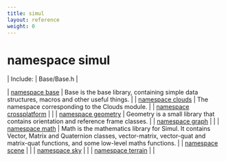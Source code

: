 ```yaml
---
title: simul
layout: reference
weight: 0
---
```

namespace simul
===

| Include: | Base/Base.h |



| [namespace base](simul/base) | Base is the base library, containing simple data structures, macros and other useful things.
 |
| [namespace clouds](simul/clouds) | The namespace corresponding to the Clouds module.
 |
| [namespace crossplatform](simul/crossplatform) |  |
| [namespace geometry](simul/geometry) | Geometry is a small library that contains orientation and reference frame classes.
 |
| [namespace graph](simul/graph) |  |
| [namespace math](simul/math) | Math is the mathematics library for Simul. It contains Vector, Matrix and
Quaternion classes, vector-matrix, vector-quat and matrix-quat functions,
and some low-level maths functions.
 |
| [namespace scene](simul/scene) |  |
| [namespace sky](simul/sky) | 
 |
| [namespace terrain](simul/terrain) |  |

